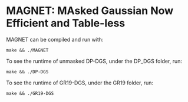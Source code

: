 # MAGNET: MAsked Gaussian Now Efficient and Table-less 

MAGNET can be compiled and run with:

``make && ./MAGNET``

To see the runtime of unmasked DP-DGS, under the DP_DGS folder, run:

``make && ./DP-DGS``

To see the runtime of GR19-DGS, under the GR19 folder, run:

``make && ./GR19-DGS``
